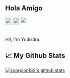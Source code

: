 ## Hola Amigo
<a href="https://www.instagram.com/yudistira_hana/">
  <img align="left" alt="Yudistira's Instagram" width="22px" src="https://raw.githubusercontent.com/hussainweb/hussainweb/main/icons/instagram.png" />
</a>
<a href="https://www.linkedin.com/in/yudistira-gita-ramadhan-m-m-84702345/">
  <img align="left" alt="Abhishek's LinkedIN" width="22px" src="https://raw.githubusercontent.com/peterthehan/peterthehan/master/assets/linkedin.svg" />
</a>

![](https://visitor-badge.glitch.me/badge?page_id=scorpion182) 

<br />

Hi!, I'm Yudistira. 


## 📈 My Github Stats

[![scorpion182's github stats](https://github-readme-stats.vercel.app/api?username=scorpion182)](https://github.com/scorpion182/github-readme-stats)

<!---
scorpion182/scorpion182 is a ✨ special ✨ repository because its `README.md` (this file) appears on your GitHub profile.
You can click the Preview link to take a look at your changes.
--->
